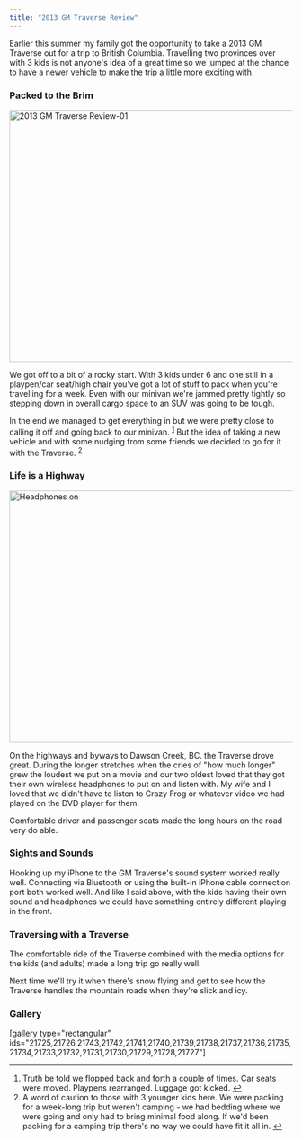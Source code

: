 ```yaml
---
title: "2013 GM Traverse Review"
---
```

<p>Earlier this summer my family got the opportunity to take a 2013 GM Traverse out for a trip to British Columbia. Travelling two provinces over with 3 kids is not anyone's idea of a great time so we jumped at the chance to have a newer vehicle to make the trip a little more exciting with.</p>
<h3>Packed to the Brim</h3>
<p><img src="https://chrisenns.com/wp-content/uploads/2013/10/2013-GM-Traverse-Review-01-600x448.jpg" alt="2013 GM Traverse Review-01" width="600" height="448" class="aligncenter size-large wp-image-21725" /></p>
<p>We got off to a bit of a rocky start. With 3 kids under 6 and one still in a playpen/car seat/high chair you've got a lot of stuff to pack when you're travelling for a week. Even with our minivan we're jammed pretty tightly so stepping down in overall cargo space to an SUV was going to be tough.</p>
<p>In the end we managed to get everything in but we were pretty close to calling it off and going back to our minivan. <sup id="fnref-21724:1"><a href="#fn-21724:1" rel="footnote">1</a></sup> But the idea of taking a new vehicle and with some nudging from some friends we decided to go for it with the Traverse. <sup id="fnref-21724:2"><a href="#fn-21724:2" rel="footnote">2</a></sup></p>
<h3>Life is a Highway</h3>
<p><img src="https://chrisenns.com/wp-content/uploads/2013/10/2013-GM-Traverse-Review-05-600x448.jpg" alt="Headphones on" width="600" height="448" class="aligncenter size-large wp-image-21729" /></p>
<p>On the highways and byways to Dawson Creek, BC. the Traverse drove great. During the longer stretches when the cries of "how much longer" grew the loudest we put on a movie and our two oldest loved that they got their own wireless headphones to put on and listen with. My wife and I loved that we didn't have to listen to Crazy Frog or whatever video we had played on the DVD player for them.</p>
<p>Comfortable driver and passenger seats made the long hours on the road very do able.</p>
<h3>Sights and Sounds</h3>
<p>Hooking up my iPhone to the GM Traverse's sound system worked really well. Connecting via Bluetooth or using the built-in iPhone cable connection port both worked well. And like I said above, with the kids having their own sound and headphones we could have something entirely different playing in the front.</p>
<h3>Traversing with a Traverse</h3>
<p>The comfortable ride of the Traverse combined with the media options for the kids (and adults) made a long trip go really well.</p>
<p>Next time we'll try it  when there's snow flying and get to see how the Traverse handles the mountain roads when they're slick and icy.</p>
<h3>Gallery</h3>
<p>[gallery type="rectangular" ids="21725,21726,21743,21742,21741,21740,21739,21738,21737,21736,21735,21734,21733,21732,21731,21730,21729,21728,21727"]</p>
<div class="footnotes">
<hr />
<ol>
<li id="fn-21724:1">
Truth be told we flopped back and forth a couple of times. Car seats were moved. Playpens rearranged. Luggage got kicked.&#160;<a href="#fnref-21724:1" rev="footnote">&#8617;</a>
</li>
<li id="fn-21724:2">
A word of caution to those with 3 younger kids here. We were packing for a week-long trip but weren't camping - we had bedding where we were going and only had to bring minimal food along. If we'd been packing for a camping trip there's no way we could have fit it all in.&#160;<a href="#fnref-21724:2" rev="footnote">&#8617;</a>
</li>
</ol>
</div>
